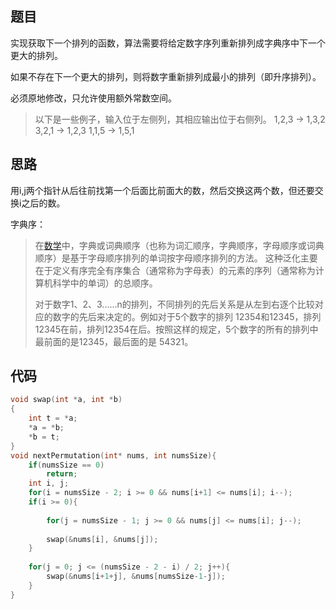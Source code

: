 ## 题目

实现获取下一个排列的函数，算法需要将给定数字序列重新排列成字典序中下一个更大的排列。

如果不存在下一个更大的排列，则将数字重新排列成最小的排列（即升序排列）。

必须原地修改，只允许使用额外常数空间。

> 以下是一些例子，输入位于左侧列，其相应输出位于右侧列。
> 1,2,3 → 1,3,2
> 3,2,1 → 1,2,3
> 1,1,5 → 1,5,1

## 思路

用i,j两个指针从后往前找第一个后面比前面大的数，然后交换这两个数，但还要交换i之后的数。

字典序：

> 在[数学](https://baike.baidu.com/item/数学/107037)中，字典或词典顺序（也称为词汇顺序，字典顺序，字母顺序或词典顺序）是基于字母顺序排列的单词按字母顺序排列的方法。 这种泛化主要在于定义有序完全有序集合（通常称为字母表）的元素的序列（通常称为计算机科学中的单词）的总顺序。
>
> 对于数字1、2、3......n的排列，不同排列的先后关系是从左到右逐个比较对应的数字的先后来决定的。例如对于5个数字的排列 12354和12345，排列12345在前，排列12354在后。按照这样的规定，5个数字的所有的排列中最前面的是12345，最后面的是  54321。

## 代码

```c
void swap(int *a, int *b)
{
    int t = *a;
    *a = *b;
    *b = t;
}
void nextPermutation(int* nums, int numsSize){
    if(numsSize == 0)
        return;
    int i, j;
    for(i = numsSize - 2; i >= 0 && nums[i+1] <= nums[i]; i--);
    if(i >= 0){
      
        for(j = numsSize - 1; j >= 0 && nums[j] <= nums[i]; j--);
      
        swap(&nums[i], &nums[j]);
    }
   
    for(j = 0; j <= (numsSize - 2 - i) / 2; j++){
        swap(&nums[i+1+j], &nums[numsSize-1-j]);
    }
}

```

